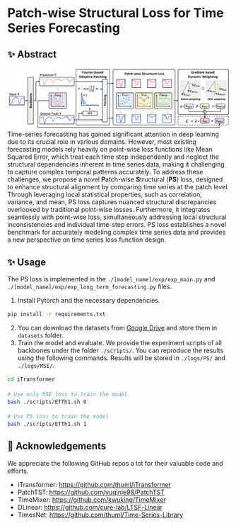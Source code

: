 # Patch-wise Structural Loss for Time Series Forecasting


## :sparkles: Abstract
![model](PS_Loss.png)
Time-series forecasting has gained significant attention in deep learning due to its crucial role in various domains. 
However, most existing forecasting models rely heavily on point-wise loss functions like Mean Squared Error, which treat each time step independently and neglect the structural dependencies inherent in time series data, making it challenging to capture complex temporal patterns accurately.
To address these challenges, we propose a novel **P**atch-wise **S**tructural (**PS**) loss, designed to enhance structural alignment by comparing time series at the patch level. Through leveraging local statistical properties, such as correlation, variance, and mean, PS loss captures nuanced structural discrepancies overlooked by traditional point-wise losses. Furthermore, it integrates seamlessly with point-wise loss, simultaneously addressing local structural inconsistencies and individual time-step errors.
PS loss establishes a novel benchmark for accurately modeling complex time series data and provides a new perspective on time series loss function design.


## :sparkles: Usage
The PS loss is implemented in the ```./[model_name]/exp/exp_main.py``` and ```./[model_name]/exp/exp_long_term_forecasting.py``` files.
1. Install Pytorch and the necessary dependencies.
```Bash
pip install -r requirements.txt
```
2. You can download the datasets from [Google Drive](https://drive.google.com/file/d/1l51QsKvQPcqILT3DwfjCgx8Dsg2rpjot/view?pli=1) and store them in ```datasets``` folder.
3. Train the model and evaluate. We provide the experiment scripts of all backbones under the folder ```./scripts/```. You can reproduce the results using the following commands. Results will be stored in ```./logs/PS/``` and ```./logs/MSE/```.
```Bash
cd iTransformer

# Use only MSE loss to train the model
bash ./scripts/ETTh1.sh 0

# Use PS loss to train the model
bash ./scripts/ETTh1.sh 1
```

## :sparkling_heart: Acknowledgements

We appreciate the following GitHub repos a lot for their valuable code and efforts.

- iTransformer: https://github.com/thuml/iTransformer
- PatchTST: https://github.com/yuqinie98/PatchTST
- TimeMixer: https://github.com/kwuking/TimeMixer
- DLinear: https://github.com/cure-lab/LTSF-Linear
- TimesNet: https://github.com/thuml/Time-Series-Library
